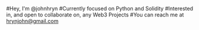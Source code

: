 #Hey, I'm @johnhryn
#Currently focused on Python and Solidity
#Interested in, and open to collaborate on, any Web3 Projects
#You can reach me at hrynjohn@gmail.com

<!---
johnhryn/johnhryn is a ✨ special ✨ repository because its `README.md` (this file) appears on your GitHub profile.
You can click the Preview link to take a look at your changes.
--->
